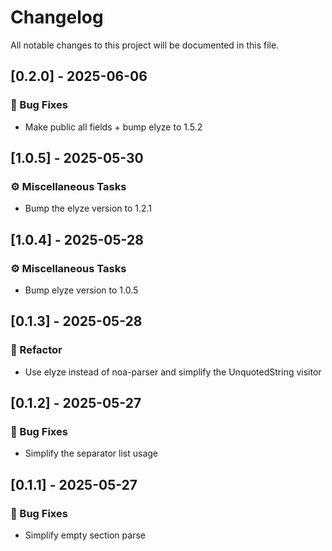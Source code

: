 # Changelog

All notable changes to this project will be documented in this file.

## [0.2.0] - 2025-06-06

### 🐛 Bug Fixes

- Make public all fields + bump elyze to 1.5.2

## [1.0.5] - 2025-05-30

### ⚙️ Miscellaneous Tasks

- Bump the elyze version to 1.2.1

## [1.0.4] - 2025-05-28

### ⚙️ Miscellaneous Tasks

- Bump elyze version to 1.0.5

## [0.1.3] - 2025-05-28

### 🚜 Refactor

- Use elyze instead of noa-parser and simplify the UnquotedString visitor

## [0.1.2] - 2025-05-27

### 🐛 Bug Fixes

- Simplify the separator list usage

## [0.1.1] - 2025-05-27

### 🐛 Bug Fixes

- Simplify empty section parse

<!-- generated by git-cliff -->
